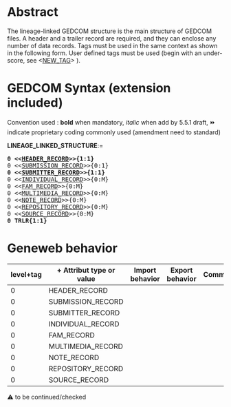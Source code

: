 # Abstract
The lineage-linked GEDCOM structure is the main structure of GEDCOM files. A header and a trailer record are required, and they can enclose any number of data records. Tags must be used in the same context as shown in the following form. User defined tags must be used (begin with an under-score, see &lt;<a href=Ged.NEW_TAG>NEW_TAG</a>&gt; ).

# GEDCOM Syntax (extension included)
Convention used : **bold** when mandatory, _italic_ when add by 5.5.1 draft, &#x23E9; indicate proprietary coding commonly used (amendment need to standard)<br />

**LINEAGE_LINKED_STRUCTURE**:=
<pre>
<b>0 &lt;&lt;<a href=Ged.HEADER_RECORD>HEADER_RECORD</a>&gt;&gt;{1:1}</b>
0 &lt;&lt;<a href=Ged.SUBMISSION_RECORD>SUBMISSION_RECORD</a>&gt;&gt;{0:1}
<b>0 &lt;&lt;<a href=Ged.SUBMITTER_RECORD>SUBMITTER_RECORD</a>&gt;&gt;{1:1}</b>
0 &lt;&lt;<a href=Ged.INDIVIDUAL_RECORD>INDIVIDUAL_RECORD</a>&gt;&gt;{0:M}
0 &lt;&lt;<a href=Ged.FAM_RECORD>FAM_RECORD</a>&gt;&gt;{0:M}
0 &lt;&lt;<a href=Ged.MULTIMEDIA_RECORD>MULTIMEDIA_RECORD</a>&gt;&gt;{0:M}
0 &lt;&lt;<a href=Ged.NOTE_RECORD>NOTE_RECORD</a>&gt;&gt;{0:M}
0 &lt;&lt;<a href=Ged.REPOSITORY_RECORD>REPOSITORY_RECORD</a>&gt;&gt;{0:M}
0 &lt;&lt;<a href=Ged.SOURCE_RECORD>SOURCE_RECORD</a>&gt;&gt;{0:M}
<b>0 TRLR{1:1}</b>
</pre>
# Geneweb behavior

level+tag  | + Attribut type or value | Import behavior | Export behavior  | Comment 
---------- | ------------- | :---------------: | :-----------------:| -----------
0 | HEADER_RECORD | | |
0 | SUBMISSION_RECORD | | |
0 | SUBMITTER_RECORD | | |
0 | INDIVIDUAL_RECORD | | |
0 | FAM_RECORD | | |
0 | MULTIMEDIA_RECORD | | |
0 | NOTE_RECORD | | |
0 | REPOSITORY_RECORD | | |
0 | SOURCE_RECORD | | |

:warning: to be continued/checked
